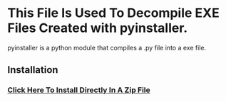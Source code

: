 # This File Is Used To Decompile EXE Files Created with pyinstaller.
pyinstaller is a python module that compiles a .py file into a exe file.

## Installation
### [Click Here To Install Directly In A Zip File](https://github.com/OCEANOFANYTHINGOFFICIAL/pyinstxtractor.py/archive/refs/heads/main.zip)

